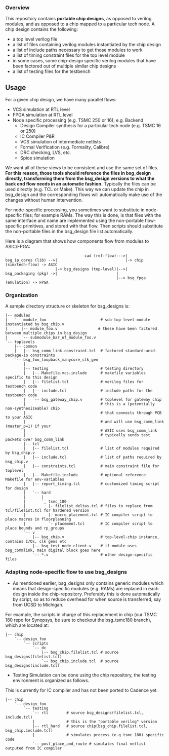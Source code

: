 ### Overview ###

This repository contains **portable chip designs**, as opposed to verilog modules, and
as opposed to a chip mapped to a particular tech node. A chip design
contains the following:

- a top level verilog file
- a list of files containing verilog modules instantiated by the chip design
- a list of include paths necessary to get those modules to work
- a list of timing constraint files for the top level module
- in some cases, some chip-design specific verilog modules that have been
  factored out of multiple similar chip designs
- a list of testing files for the testbench

## Usage ##

For a given chip design, we have many parallel flows:

- VCS simulation at RTL level
- FPGA simulation at RTL level
- Node specific processing (e.g. TSMC 250 or 16); e.g. Backend
     + Design Compiler synthesis for a particular tech node (e.g. TSMC 16 or 250)
     + IC Compiler P&R
     + VCS simulation of intermediate netlists
     + Formal Verification (e.g. Formality, Calibre)
     + DRC checking, LVS, etc.
     + Spice simulation

We want all of these views to be consistent and use the same set of files.
**For this reason, those tools should reference the files in bsg_design directly,
transforming them from the bsg_design versions to what the back end flow needs in an automatic
fashion.** Typically the files can be used directly (e.g. TCL or Make). This
way we can update the chip in bsg_design and the corresponding flows will automatically
make use of the changes without human intervention.

For node-specific processing, you sometimes want to substitute in node-specific
files; for example RAMs. The way this is done, is that files with the same interface
and name are implemented using the non-portable flow-specific primitives, and stored
with that flow. Then scripts should substitute the non-portable files in the bsg_design
file list automatically.

Here is a diagram that shows how components flow from modules to ASIC/FPGA:


                                       cad (ref-flow)--->|
    bsg_ip_cores (lib) -->|                              |-> chip (sim/tech-flow) -> ASIC
                          |-> bsg_designs (top-level)|-->|
    bsg_packaging (pkg) ->|                          |
                                                     |--> bsg_fpga (emulation) -> FPGA

### Organization ###

A sample directory structure or skeleton for bsg_designs is:

    |-- modules
    |   `-- module_foo                        # sub-top-level-module instantiated by bsg_chip.v
    |      |-- module_foo.v                  # these have been factored between multiple chips in bsg_design
    |      `-- submodule_bar_of_module_foo.v
    `-- toplevels
        |-- common
        |   |-- bsg_comm_link.constraint.tcl  # factored standard-ucsd-package-io constraints
        `-- bsg_two_loopback_manycore_clk_gen
            |
            |-- testing                       # testing directory
            |   |-- Makefile.vcs.include      # makefile variables specific to this design
            |   |-- filelist.tcl              # verilog files for testbench code
            |   |-- include.tcl               # include paths for the testbench code
            |   `-- bsg_gateway_chip.v        # toplevel for gateway chip
            |                                 # this is a (potentially non-synthesizeable) chip
            |                                 # that connects through PCB to your ASIC
            |                                 # and will use bsg_comm_link (master_p=1) if your
            |                                 # ASIC uses bsg_comm_link
            |                                 # typically sends test packets over bsg_comm_link
            |-- tcl
            |   |-- filelist.tcl              # list of modules required by bsg_chip.v
            |   |-- include.tcl               # list of paths required by bsg_chip.v
            |   |-- constraints.tcl           # main constraint file for toplevel
            |   |-- Makefile.include          # optional reference Makefile for env-variables
            |   |-- report_timing.tcl         # customized timing script for design
            |   `-- hard
            |       |
            |       `_ tsmc_180         
            |          |- filelist_deltas.tcl # files to replace from tcl/filelist.tcl for hardened version
            |          |- macro_placement.tcl # IC compiler script to place macros in floorplanning
            |          `- placement.tcl       # IC compiler script to place bounds and rp_groups
            `-- v
                |-- bsg_chip.v                # top-level-chip instance, contains I/Os, clk gens etc
                |-- bsg_test_node_client.v    # if module uses bsg_commlink, main digital block goes here
                `-- *.v                       # other design-specific files

### Adapting node-specific flow to use bsg_designs ###

- As mentioned earlier, bsg_designs only contains generic modules which means that
design-specific modules (e.g. RAMs) are replaced in each design inside the chip-repository.
Preferably this is done automatically by script, so as to reduce overhead for when source
is transferred, say from UCSD to Michigan.

For example, the scripts in charge of this replacement in chip 
(our TSMC 180 repo for Synopsys, be sure to checkout the bsg_tsmc180 branch), 
which are located at:

    |-- chip
        `-- design_foo
            `-- scripts
                `-- dc
                    |-- bsg_chip.filelist.tcl # source bsg_designs(filelist.tcl)
                    `-- bsg_chip.include.tcl  # source bsg_designs(include.tcl)

- Testing Simulation can be done using the chip repository, the testing environment is
organized as follows. 

This is currently for IC compiler and has not been ported to Cadence yet.

    |-- chip
        `-- design_foo
            `-- testing
                `-- rtl        # source bsg_designs(filelist.tcl, include.tcl)
                |              # this is the "portable verilog" version
                |-- rtl_hard   # source chip(bsg_chip.filelist.tcl, bsg_chip.include.tcl)
                |              # simulates process (e.g tsmc 180) specific code
                `-- post_place_and_route # simulates final netlist outputed from IC compiler

           
